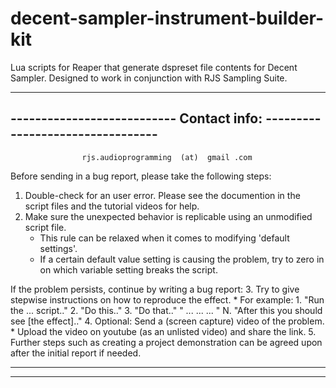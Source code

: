 # decent-sampler-instrument-builder-kit
Lua scripts for Reaper that generate dspreset file contents for Decent Sampler. Designed to work in conjunction with RJS Sampling Suite.

--------------------------------------------------------------------------------
---------------------------    Contact info:   ---------------------------------
--------------------------------------------------------------------------------

                    rjs.audioprogramming  (at)  gmail .com

Before sending in a bug report, please take the following steps:
1. Double-check for an user error. Please see the documention in the script files and the tutorial videos for help.
2. Make sure the unexpected behavior is replicable using an unmodified script file. 
	* This rule can be relaxed when it comes to modifying 'default settings'.
	* If a certain default value setting is causing the problem, try to zero in on which variable setting breaks the script.

If the problem persists, continue by writing a bug report:
3. Try to give stepwise instructions on how to reproduce the effect. 
	* For example: 
		1. "Run the ... script.."
		2. "Do this.."
		3. "Do that.."
		"  ...  ...  ... "
		N. "After this you should see [the effect].."
4. Optional: Send a (screen capture) video of the problem.
	* Upload the video on youtube (as an unlisted video) and share the link.
5. Further steps such as creating a project demonstration can be agreed upon after the initial report if needed.

------------------------------------------------------------------------------------
------------------------------------------------------------------------------------
